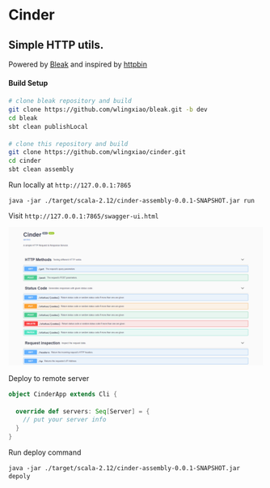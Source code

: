 Cinder
============

## Simple HTTP utils.
Powered by [Bleak](https://github.com/wlingxiao/bleak) and inspired by [httpbin](https://github.com/requests/httpbin)
#### Build Setup

```bash
# clone bleak repository and build
git clone https://github.com/wlingxiao/bleak.git -b dev
cd bleak
sbt clean publishLocal

# clone this repository and build
git clone https://github.com/wlingxiao/cinder.git
cd cinder
sbt clean assembly

```

Run locally at `http://127.0.0.1:7865` 
```shell
java -jar ./target/scala-2.12/cinder-assembly-0.0.1-SNAPSHOT.jar run
```
Visit `http://127.0.0.1:7865/swagger-ui.html`

![swagger-ui](https://github.com/wlingxiao/cinder/blob/master/images/swagger-ui.png)

Deploy to remote server
```scala
object CinderApp extends Cli {

  override def servers: Seq[Server] = {
    // put your server info
  }
}
```

Run deploy command
```shell
java -jar ./target/scala-2.12/cinder-assembly-0.0.1-SNAPSHOT.jar depoly
```